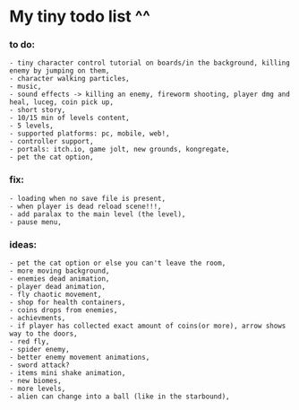  # My tiny todo list ^^

### to do:
	- tiny character control tutorial on boards/in the background, killing enemy by jumping on them,
	- character walking particles,
	- music,
	- sound effects -> killing an enemy, fireworm shooting, player dmg and heal, luceg, coin pick up,
	- short story,
	- 10/15 min of levels content,
	- 5 levels,
	- supported platforms: pc, mobile, web!,
	- controller support,
	- portals: itch.io, game jolt, new grounds, kongregate,
	- pet the cat option,

 ### fix:
	- loading when no save file is present,
	- when player is dead reload scene!!!,
	- add paralax to the main level (the level),
	- pause menu,
	

 ### ideas:
	- pet the cat option or else you can't leave the room,
	- more moving background,
	- enemies dead animation,
	- player dead animation,
	- fly chaotic movement,
	- shop for health containers,
	- coins drops from enemies,
	- achievments,
	- if player has collected exact amount of coins(or more), arrow shows way to the doors,
	- red fly,
	- spider enemy,
	- better enemy movement animations,
	- sword attack?
	- items mini shake animation,
	- new biomes,
	- more levels,
	- alien can change into a ball (like in the starbound),
